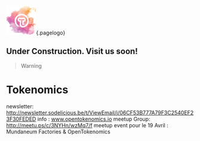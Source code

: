 
![Logoot](/uploads/logoot.png "Logoot"){.pagelogo}
<!-- TITLE: OpenTokenomics -->
<!-- SUBTITLE: welcome to the OpenTokenomics wiki main page -->

## Under Construction. Visit us soon!
> Warning

# Tokenomics

newsletter: http://newsletter.sodelicious.be/t/ViewEmail/j/06CF53B777A79F3C2540EF23F30FEDED 
info : www.opentokenomics.io 
meetup Group:  http://meetu.ps/c/3NYHn/wzMq7/f
meetup event pour le 19 Avril :   Mundaneum Factories & OpenTokenomics 